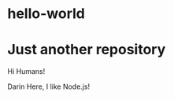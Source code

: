 # hello-world
Just another repository
=======================

Hi Humans!

Darin Here, I like Node.js!

